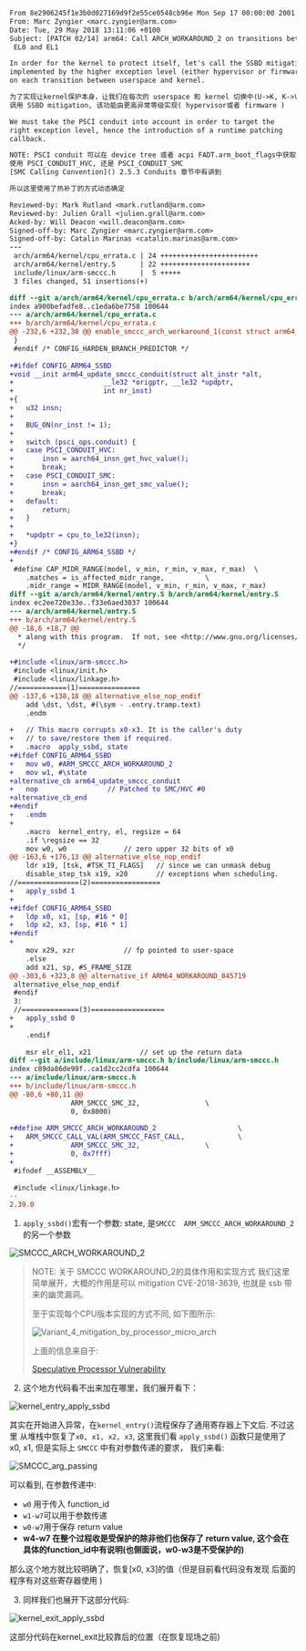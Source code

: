 ```diff
From 8e2906245f1e3b0d027169d9f2e55ce0548cb96e Mon Sep 17 00:00:00 2001
From: Marc Zyngier <marc.zyngier@arm.com>
Date: Tue, 29 May 2018 13:11:06 +0100
Subject: [PATCH 02/14] arm64: Call ARCH_WORKAROUND_2 on transitions between
 EL0 and EL1

In order for the kernel to protect itself, let's call the SSBD mitigation
implemented by the higher exception level (either hypervisor or firmware)
on each transition between userspace and kernel.

为了实现让kernel保护本身，让我们在每次的 userspace 和 kernel 切换中(U->K, K->V)，
调用 SSBD mitigation, 该功能由更高异常等级实现( hypervisor或者 firmware )

We must take the PSCI conduit into account in order to target the
right exception level, hence the introduction of a runtime patching
callback.

NOTE: PSCI conduit 可以在 device tree 或者 acpi FADT.arm_boot_flags中获取到是
使用 PSCI_CONDUIT_HVC, 还是 PSCI_CONDUIT_SMC 
[SMC Calling Convention]() 2.5.3 Conduits 章节中有讲到

所以这里使用了热补丁的方式动态确定

Reviewed-by: Mark Rutland <mark.rutland@arm.com>
Reviewed-by: Julien Grall <julien.grall@arm.com>
Acked-by: Will Deacon <will.deacon@arm.com>
Signed-off-by: Marc Zyngier <marc.zyngier@arm.com>
Signed-off-by: Catalin Marinas <catalin.marinas@arm.com>
---
 arch/arm64/kernel/cpu_errata.c | 24 ++++++++++++++++++++++++
 arch/arm64/kernel/entry.S      | 22 ++++++++++++++++++++++
 include/linux/arm-smccc.h      |  5 +++++
 3 files changed, 51 insertions(+)

diff --git a/arch/arm64/kernel/cpu_errata.c b/arch/arm64/kernel/cpu_errata.c
index a900befadfe8..c1eda6be7758 100644
--- a/arch/arm64/kernel/cpu_errata.c
+++ b/arch/arm64/kernel/cpu_errata.c
@@ -232,6 +232,30 @@ enable_smccc_arch_workaround_1(const struct arm64_cpu_capabilities *entry)
 }
 #endif	/* CONFIG_HARDEN_BRANCH_PREDICTOR */
 
+#ifdef CONFIG_ARM64_SSBD
+void __init arm64_update_smccc_conduit(struct alt_instr *alt,
+				       __le32 *origptr, __le32 *updptr,
+				       int nr_inst)
+{
+	u32 insn;
+
+	BUG_ON(nr_inst != 1);
+
+	switch (psci_ops.conduit) {
+	case PSCI_CONDUIT_HVC:
+		insn = aarch64_insn_get_hvc_value();
+		break;
+	case PSCI_CONDUIT_SMC:
+		insn = aarch64_insn_get_smc_value();
+		break;
+	default:
+		return;
+	}
+
+	*updptr = cpu_to_le32(insn);
+}
+#endif	/* CONFIG_ARM64_SSBD */
+
 #define CAP_MIDR_RANGE(model, v_min, r_min, v_max, r_max)	\
 	.matches = is_affected_midr_range,			\
 	.midr_range = MIDR_RANGE(model, v_min, r_min, v_max, r_max)
diff --git a/arch/arm64/kernel/entry.S b/arch/arm64/kernel/entry.S
index ec2ee720e33e..f33e6aed3037 100644
--- a/arch/arm64/kernel/entry.S
+++ b/arch/arm64/kernel/entry.S
@@ -18,6 +18,7 @@
  * along with this program.  If not, see <http://www.gnu.org/licenses/>.
  */
 
+#include <linux/arm-smccc.h>
 #include <linux/init.h>
 #include <linux/linkage.h>
//============(1)=============== 
@@ -137,6 +138,18 @@ alternative_else_nop_endif
 	add	\dst, \dst, #(\sym - .entry.tramp.text)
 	.endm
 
+	// This macro corrupts x0-x3. It is the caller's duty
+	// to save/restore them if required.
+	.macro	apply_ssbd, state
+#ifdef CONFIG_ARM64_SSBD
+	mov	w0, #ARM_SMCCC_ARCH_WORKAROUND_2
+	mov	w1, #\state
+alternative_cb	arm64_update_smccc_conduit
+	nop					// Patched to SMC/HVC #0
+alternative_cb_end
+#endif
+	.endm
+
 	.macro	kernel_entry, el, regsize = 64
 	.if	\regsize == 32
 	mov	w0, w0				// zero upper 32 bits of x0
@@ -163,6 +176,13 @@ alternative_else_nop_endif
 	ldr	x19, [tsk, #TSK_TI_FLAGS]	// since we can unmask debug
 	disable_step_tsk x19, x20		// exceptions when scheduling.
//===============(2)================= 
+	apply_ssbd 1
+
+#ifdef CONFIG_ARM64_SSBD
+	ldp	x0, x1, [sp, #16 * 0]
+	ldp	x2, x3, [sp, #16 * 1]
+#endif
+
 	mov	x29, xzr			// fp pointed to user-space
 	.else
 	add	x21, sp, #S_FRAME_SIZE
@@ -303,6 +323,8 @@ alternative_if ARM64_WORKAROUND_845719
 alternative_else_nop_endif
 #endif
 3:
 //==============(3)==================
+	apply_ssbd 0
+
 	.endif
 
 	msr	elr_el1, x21			// set up the return data
diff --git a/include/linux/arm-smccc.h b/include/linux/arm-smccc.h
index c89da86de99f..ca1d2cc2cdfa 100644
--- a/include/linux/arm-smccc.h
+++ b/include/linux/arm-smccc.h
@@ -80,6 +80,11 @@
 			   ARM_SMCCC_SMC_32,				\
 			   0, 0x8000)
 
+#define ARM_SMCCC_ARCH_WORKAROUND_2					\
+	ARM_SMCCC_CALL_VAL(ARM_SMCCC_FAST_CALL,				\
+			   ARM_SMCCC_SMC_32,				\
+			   0, 0x7fff)
+
 #ifndef __ASSEMBLY__
 
 #include <linux/linkage.h>
-- 
2.39.0
```

1. `apply_ssbd()`宏有一个参数: state, 是`SMCCC 
ARM_SMCCC_ARCH_WORKAROUND_2`的另一个参数

![SMCCC_ARCH_WORKAROUND_2](pic/SMCCC_ARCH_WORKAROUND_2.png)

> NOTE: 关于 SMCCC WORKAROUND_2的具体作用和实现方式
> 我们这里简单展开，大概的作用是可以 mitigation 
> CVE-2018-3639, 也就是 ssb 带来的幽灵漏洞。
>
> 至于实现每个CPU版本实现的方式不同, 如下图所示:
>
> ![Variant_4_mitigation_by_processor_micro_arch](pic/Variant_4_mitigation_by_processor_micro_arch.png)
>
> 上面的信息来自于: 
>
> [Speculative Processor Vulnerability](http://www.irmak-bilgisayar.com/speculative-processor-vulnerability.html)

2. 这个地方代码看不出来加在哪里，我们展开看下：

![kernel_entry_apply_ssbd](pic/kernel_entry_apply_ssbd.png)

其实在开始进入异常，在`kernel_entry()`流程保存了通用寄存器上下文后.
不过这里 从堆栈中恢复了`x0, x1, x2, x3`, 这里我们看 `apply_ssbd()`
函数只是使用了x0, x1, 但是实际上 `SMCCC` 中有对参数传递的要求，
我们来看:

![SMCCC_arg_passing](pic/SMCCC_arg_passing.png)

可以看到, 在参数传递中:
* `w0` 用于传入 function_id
* `w1-w7`可以用于参数传递
* `w0-w7`用于保存 return value
* **w4-w7 在整个过程收是受保护的除非他们也保存了 return value, 这个会在
 具体的function_id中有说明(也侧面说，w0-w3是不受保护的)**

那么这个地方就比较明确了，恢复[x0, x3]的值（但是目前看代码没有发现
后面的程序有对这些寄存器使用 )

3. 同样我们也展开下这部分代码:

![kernel_exit_apply_ssbd](pic/kernel_exit_apply_ssbd.png)

这部分代码在kernel_exit比较靠后的位置（在恢复现场之前)

